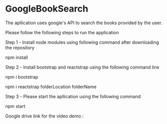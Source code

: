 # GoogleBookSearch
The apllication uses google's API to search the books provided by the user.

Please follow the following steps to run the application

Step 1 - Install node modules using following command after downloading the repository 

npm install

Step 2 - Install bootstrap and reactstrap using the following command line

npm i bootstrap

npm i reactstrap folderLocation folderName

Step 3 - Please start the apllication using the following command 

npm start

Google drive link for the video demo : 
